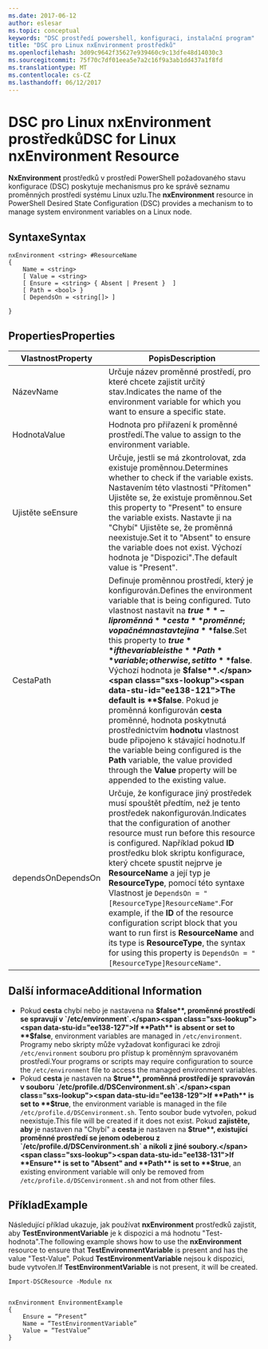 ```yaml
---
ms.date: 2017-06-12
author: eslesar
ms.topic: conceptual
keywords: "DSC prostředí powershell, konfiguraci, instalační program"
title: "DSC pro Linux nxEnvironment prostředků"
ms.openlocfilehash: 3d09c9642f35627e939460c9c13dfe48d14030c3
ms.sourcegitcommit: 75f70c7df01eea5e7a2c16f9a3ab1dd437a1f8fd
ms.translationtype: MT
ms.contentlocale: cs-CZ
ms.lasthandoff: 06/12/2017
---
```

# <a name="dsc-for-linux-nxenvironment-resource"></a><span data-ttu-id="ee138-103">DSC pro Linux nxEnvironment prostředků</span><span class="sxs-lookup"><span data-stu-id="ee138-103">DSC for Linux nxEnvironment Resource</span></span>

<span data-ttu-id="ee138-104">**NxEnvironment** prostředků v prostředí PowerShell požadovaného stavu konfigurace (DSC) poskytuje mechanismus pro ke správě seznamu proměnných prostředí systému Linux uzlu.</span><span class="sxs-lookup"><span data-stu-id="ee138-104">The **nxEnvironment** resource in PowerShell Desired State Configuration (DSC) provides a mechanism to to manage system environment variables on a Linux node.</span></span>

## <a name="syntax"></a><span data-ttu-id="ee138-105">Syntaxe</span><span class="sxs-lookup"><span data-stu-id="ee138-105">Syntax</span></span>

```
nxEnvironment <string> #ResourceName
{
    Name = <string>
    [ Value = <string>
    [ Ensure = <string> { Absent | Present }  ]
    [ Path = <bool> }
    [ DependsOn = <string[]> ]

}
```

## <a name="properties"></a><span data-ttu-id="ee138-106">Properties</span><span class="sxs-lookup"><span data-stu-id="ee138-106">Properties</span></span>

|  <span data-ttu-id="ee138-107">Vlastnost</span><span class="sxs-lookup"><span data-stu-id="ee138-107">Property</span></span> |  <span data-ttu-id="ee138-108">Popis</span><span class="sxs-lookup"><span data-stu-id="ee138-108">Description</span></span> | 
|---|---|
| <span data-ttu-id="ee138-109">Název</span><span class="sxs-lookup"><span data-stu-id="ee138-109">Name</span></span>| <span data-ttu-id="ee138-110">Určuje název proměnné prostředí, pro které chcete zajistit určitý stav.</span><span class="sxs-lookup"><span data-stu-id="ee138-110">Indicates the name of the environment variable for which you want to ensure a specific state.</span></span>| 
| <span data-ttu-id="ee138-111">Hodnota</span><span class="sxs-lookup"><span data-stu-id="ee138-111">Value</span></span>| <span data-ttu-id="ee138-112">Hodnota pro přiřazení k proměnné prostředí.</span><span class="sxs-lookup"><span data-stu-id="ee138-112">The value to assign to the environment variable.</span></span>| 
| <span data-ttu-id="ee138-113">Ujistěte se</span><span class="sxs-lookup"><span data-stu-id="ee138-113">Ensure</span></span>| <span data-ttu-id="ee138-114">Určuje, jestli se má zkontrolovat, zda existuje proměnnou.</span><span class="sxs-lookup"><span data-stu-id="ee138-114">Determines whether to check if the variable exists.</span></span> <span data-ttu-id="ee138-115">Nastavením této vlastnosti "Přítomen" Ujistěte se, že existuje proměnnou.</span><span class="sxs-lookup"><span data-stu-id="ee138-115">Set this property to "Present" to ensure the variable exists.</span></span> <span data-ttu-id="ee138-116">Nastavte ji na "Chybí" Ujistěte se, že proměnná neexistuje.</span><span class="sxs-lookup"><span data-stu-id="ee138-116">Set it to "Absent" to ensure the variable does not exist.</span></span> <span data-ttu-id="ee138-117">Výchozí hodnota je "Dispozici".</span><span class="sxs-lookup"><span data-stu-id="ee138-117">The default value is "Present".</span></span>| 
| <span data-ttu-id="ee138-118">Cesta</span><span class="sxs-lookup"><span data-stu-id="ee138-118">Path</span></span>| <span data-ttu-id="ee138-119">Definuje proměnnou prostředí, který je konfigurován.</span><span class="sxs-lookup"><span data-stu-id="ee138-119">Defines the environment variable that is being configured.</span></span> <span data-ttu-id="ee138-120">Tuto vlastnost nastavit na **$true** -li proměnná **cesta** proměnné; v opačném nastavte ji na **$false**.</span><span class="sxs-lookup"><span data-stu-id="ee138-120">Set this property to **$true** if the variable is the **Path** variable; otherwise, set it to **$false**.</span></span> <span data-ttu-id="ee138-121">Výchozí hodnota je **$false**.</span><span class="sxs-lookup"><span data-stu-id="ee138-121">The default is **$false**.</span></span> <span data-ttu-id="ee138-122">Pokud je proměnná konfigurován **cesta** proměnné, hodnota poskytnutá prostřednictvím **hodnotu** vlastnost bude připojeno k stávající hodnotu.</span><span class="sxs-lookup"><span data-stu-id="ee138-122">If the variable being configured is the **Path** variable, the value provided through the **Value** property will be appended to the existing value.</span></span>| 
| <span data-ttu-id="ee138-123">dependsOn</span><span class="sxs-lookup"><span data-stu-id="ee138-123">DependsOn</span></span> | <span data-ttu-id="ee138-124">Určuje, že konfigurace jiný prostředek musí spouštět předtím, než je tento prostředek nakonfigurován.</span><span class="sxs-lookup"><span data-stu-id="ee138-124">Indicates that the configuration of another resource must run before this resource is configured.</span></span> <span data-ttu-id="ee138-125">Například pokud **ID** prostředku blok skriptu konfigurace, který chcete spustit nejprve je **ResourceName** a její typ je **ResourceType**, pomocí této syntaxe Vlastnost je `DependsOn = "[ResourceType]ResourceName"`.</span><span class="sxs-lookup"><span data-stu-id="ee138-125">For example, if the **ID** of the resource configuration script block that you want to run first is **ResourceName** and its type is **ResourceType**, the syntax for using this property is `DependsOn = "[ResourceType]ResourceName"`.</span></span>| 

## <a name="additional-information"></a><span data-ttu-id="ee138-126">Další informace</span><span class="sxs-lookup"><span data-stu-id="ee138-126">Additional Information</span></span>

* <span data-ttu-id="ee138-127">Pokud **cesta** chybí nebo je nastavena na **$false**, proměnné prostředí se spravují v `/etc/environment`.</span><span class="sxs-lookup"><span data-stu-id="ee138-127">If **Path** is absent or set to **$false**, environment variables are managed in `/etc/environment`.</span></span> <span data-ttu-id="ee138-128">Programy nebo skripty může vyžadovat konfiguraci ke zdroji `/etc/environment` souboru pro přístup k proměnným spravovaném prostředí.</span><span class="sxs-lookup"><span data-stu-id="ee138-128">Your programs or scripts may require configuration to source the `/etc/environment` file to access the managed environment variables.</span></span>
* <span data-ttu-id="ee138-129">Pokud **cesta** je nastaven na **$true**, proměnná prostředí je spravován v souboru `/etc/profile.d/DSCenvironment.sh`.</span><span class="sxs-lookup"><span data-stu-id="ee138-129">If **Path** is set to **$true**, the environment variable is managed in the file `/etc/profile.d/DSCenvironment.sh`.</span></span> <span data-ttu-id="ee138-130">Tento soubor bude vytvořen, pokud neexistuje.</span><span class="sxs-lookup"><span data-stu-id="ee138-130">This file will be created if it does not exist.</span></span> <span data-ttu-id="ee138-131">Pokud **zajistěte, aby** je nastaven na "Chybí" a **cesta** je nastaven na **$true**, existující proměnné prostředí se jenom odeberou z `/etc/profile.d/DSCenvironment.sh` a nikoli z jiné soubory.</span><span class="sxs-lookup"><span data-stu-id="ee138-131">If **Ensure** is set to "Absent" and **Path** is set to **$true**, an existing environment variable will only be removed from `/etc/profile.d/DSCenvironment.sh` and not from other files.</span></span>

## <a name="example"></a><span data-ttu-id="ee138-132">Příklad</span><span class="sxs-lookup"><span data-stu-id="ee138-132">Example</span></span>

<span data-ttu-id="ee138-133">Následující příklad ukazuje, jak používat **nxEnvironment** prostředků zajistit, aby **TestEnvironmentVariable** je k dispozici a má hodnotu "Test-hodnota".</span><span class="sxs-lookup"><span data-stu-id="ee138-133">The following example shows how to use the **nxEnvironment** resource to ensure that **TestEnvironmentVariable** is present and has the value "Test-Value".</span></span> <span data-ttu-id="ee138-134">Pokud **TestEnvironmentVariable** nejsou k dispozici, bude vytvořen.</span><span class="sxs-lookup"><span data-stu-id="ee138-134">If **TestEnvironmentVariable** is not present, it will be created.</span></span>

```
Import-DSCResource -Module nx 


nxEnvironment EnvironmentExample
{
    Ensure = “Present”
    Name = “TestEnvironmentVariable”
    Value = “TestValue”
}
```



